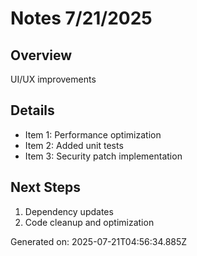 # Notes 7/21/2025

## Overview
UI/UX improvements

## Details
- Item 1: Performance optimization
- Item 2: Added unit tests
- Item 3: Security patch implementation

## Next Steps
1. Dependency updates
2. Code cleanup and optimization

Generated on: 2025-07-21T04:56:34.885Z
